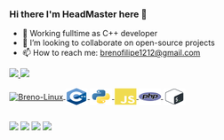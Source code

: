 ### Hi there I'm HeadMaster here 🤘

- 🤖 Working fulltime as C++ developer
- 🤝 I’m looking to collaborate on open-source projects
- 📫 How to reach me: brenofilipe1212@gmail.com

 <div>
  <a href="https://github.com/breno12filipe">
  <img height="180em" src="https://github-readme-stats.vercel.app/api?username=breno12filipe&show_icons=true&theme=dark&include_all_commits=true&count_private=true"/>
  <img height="180em" src="https://github-readme-stats.vercel.app/api/top-langs/?username=breno12filipe&layout=compact&langs_count=7&theme=dark"/>
</div>
  
<div style="display: inline_block"><br>
  <img align="center" alt="Breno-Linux" height="30" width="40" src='https://cdn.jsdelivr.net/gh/devicons/devicon/icons/linux/linux-original.svg'>
  <img align="center" alt="Breno-C++" height="30" width="40" src="https://github.com/devicons/devicon/blob/master/icons/cplusplus/cplusplus-original.svg">
  <img align="center" alt="Breno-Python" height="30" width="40" src="https://raw.githubusercontent.com/devicons/devicon/master/icons/python/python-original.svg">
  <img align="center" alt="Breno-Js" height="30" width="40" src="https://raw.githubusercontent.com/devicons/devicon/master/icons/javascript/javascript-plain.svg">
  <img align="center" alt="Breno-Php" height="30" width="40" src="https://raw.githubusercontent.com/devicons/devicon/master/icons/php/php-original.svg">
  <img align="center" alt="Breno-Bash" height="30" width="40" src="https://raw.githubusercontent.com/devicons/devicon/master/icons/bash/bash-original.svg">
</div>
  
##
  
<div>  
   <!-- Gitlab -->
    <a href="https://gitlab.com/breno12filipe" target="_blank"><img src="https://img.shields.io/badge/GitLab-330F63?style=for-the-badge&logo=gitlab&logoColor=white" target="_blank"></a>
   <a href="https://discord.gg/Xtt6xQ9e" target="_blank"><img src="https://img.shields.io/badge/Discord-7289DA?style=for-the-badge&logo=discord&logoColor=white" target="_blank"></a> 
  <a href = "mailto:brenoelfwow@gmail.com"><img src="https://img.shields.io/badge/-Gmail-%23333?style=for-the-badge&logo=gmail&logoColor=white" target="_blank"></a>
  <a href="https://www.linkedin.com/in/https://www.linkedin.com/in/breno-filipe100a/" target="_blank"><img src="https://img.shields.io/badge/-LinkedIn-%230077B5?style=for-the-badge&logo=linkedin&logoColor=white" target="_blank"></a>
</div>
  
  

